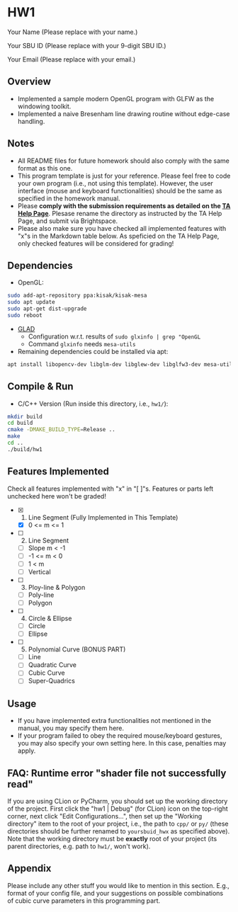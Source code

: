 # HW1

Your Name (Please replace with your name.)

Your SBU ID (Please replace with your 9-digit SBU ID.)

Your Email (Please replace with your email.)

## Overview

- Implemented a sample modern OpenGL program with GLFW as the windowing toolkit. 
- Implemented a naive Bresenham line drawing routine without edge-case handling. 

## Notes

- All README files for future homework should also comply with the same format as this one. 
- This program template is just for your reference. Please feel free to code your own program (i.e., not using this template). However, the user interface (mouse and keyboard functionalities) should be the same as specified in the homework manual. 
- Please **comply with the submission requirements as detailed on the [TA Help Page](https://www3.cs.stonybrook.edu/~xihan1/courses/cse328/ta_help_page.html)**. Plesase rename the directory as instructed by the TA Help Page, and submit via Brightspace. 
- Please also make sure you have checked all implemented features with "x"s in the Markdown table below. As speficied on the TA Help Page, only checked features will be considered for grading!

## Dependencies

- OpenGL:
```bash
sudo add-apt-repository ppa:kisak/kisak-mesa
sudo apt update
sudo apt-get dist-upgrade
sudo reboot
```
- [GLAD](https://glad.dav1d.de/)
  - Configuration w.r.t. results of `sudo glxinfo | grep "OpenGL`
  - Command `glxinfo` needs `mesa-utils`
- Remaining dependencies could be installed via apt:
```bash
apt install libopencv-dev libglm-dev libglew-dev libglfw3-dev mesa-utils libx11-dev libxi-dev libxrandr-dev
```

## Compile & Run

- C/C++ Version (Run inside this directory, i.e., `hw1/`): 
```bash
mkdir build
cd build
cmake -DMAKE_BUILD_TYPE=Release ..
make 
cd ..
./build/hw1
```

## Features Implemented

Check all features implemented with "x" in "[ ]"s. 
Features or parts left unchecked here won't be graded! 

- [x] 1. Line Segment (Fully Implemented in This Template)
  - [x] 0 <= m <= 1
- [ ] 2. Line Segment
  - [ ] Slope m < -1
  - [ ] -1 <= m < 0
  - [ ] 1 < m
  - [ ] Vertical
- [ ] 3. Ploy-line & Polygon
  - [ ] Poly-line
  - [ ] Polygon
- [ ] 4. Circle & Ellipse
  - [ ] Circle
  - [ ] Ellipse
- [ ] 5. Polynomial Curve (BONUS PART)
  - [ ] Line
  - [ ] Quadratic Curve
  - [ ] Cubic Curve
  - [ ] Super-Quadrics

## Usage

- If you have implemented extra functionalities not mentioned in the manual,
  you may specify them here.
- If your program failed to obey the required mouse/keyboard gestures,
  you may also specify your own setting here.
  In this case, penalties may apply.

## FAQ: Runtime error "shader file not successfully read"

If you are using CLion or PyCharm, you should set up the working directory of the project.
First click the "hw1 | Debug" (for CLion) icon on the top-right corner, 
next click "Edit Configurations...", 
then set up the "Working directory" item to the root of your project, 
i.e., the path to `cpp/` or `py/`
(these directories should be further renamed to `yoursbuid_hwx` as specified above). 
Note that the working directory must be **exactly** root of your project 
(its parent directories, e.g. path to `hw1/`, won't work). 

## Appendix

Please include any other stuff you would like to mention in this section.
E.g., format of your config file, and your suggestions on possible combinations of cubic curve parameters in this programming part. 
